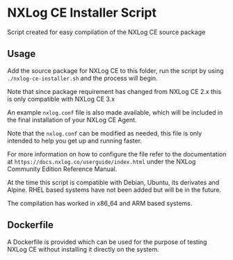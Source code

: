 # NXLog CE Installer Script
Script created for easy compilation of the NXLog CE source package

## Usage
Add the source package for NXLog CE to this folder, run the
script by using `./nxlog-ce-installer.sh` and the process will
begin.

Note that since package requirement has changed from NXLog CE 2.x
this is only compatible with NXLog CE 3.x

An example `nxlog.conf` file is also made available, which
will be included in the final installation of your NXLog CE Agent.

Note that the `nxlog.conf` can be modified as needed, this
file is only intended to help you get up and running faster.

For more information on how to configure the file refer to the
documentation at `https://docs.nxlog.co/userguide/index.html`
under the NXLog Community Edition Reference Manual.

At the time this script is compatible with Debian, Ubuntu, its
derivates and Alpine. RHEL based systems have not been
added but will be in the future.

The compilation has worked in x86_64 and ARM based systems.

## Dockerfile
A Dockerfile is provided which can be used for the purpose of
testing NXLog CE without installing it directly on the
system.

